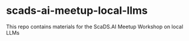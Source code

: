 # scads-ai-meetup-local-llms
 This repo contains materials for the ScaDS.AI Meetup Workshop on local LLMs
